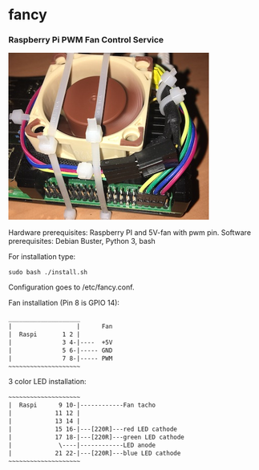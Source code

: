 # fancy
### Raspberry Pi PWM Fan Control Service


![](resources/photo.jpg)

Hardware prerequisites: Raspberry PI and 5V-fan with pwm pin.
Software prerequisites: Debian Buster, Python 3, bash

For installation type:

    sudo bash ./install.sh

Configuration goes to /etc/fancy.conf.

Fan installation (Pin 8 is GPIO 14):

    ____________________     
    |                  |      Fan
    |  Raspi       1 2 |
    |              3 4-|----  +5V
    |              5 6-|----- GND
    |              7 8-|----- PWM
    ~~~~~~~~~~~~~~~~~~~~

3 color LED installation:

    ~~~~~~~~~~~~~~~~~~~~ 
    |  Raspi      9 10-|------------Fan tacho
    |            11 12 |
    |            13 14 |
    |            15 16-|---[220R]---red LED cathode
    |            17 18-|---[220R]---green LED cathode
    |             \----|------------LED anode
    |            21 22-|---[220R]---blue LED cathode
    ~~~~~~~~~~~~~~~~~~~~

